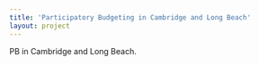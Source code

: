 ```yaml
---
title: 'Participatory Budgeting in Cambridge and Long Beach'
layout: project
---
```


PB in Cambridge and Long Beach.
